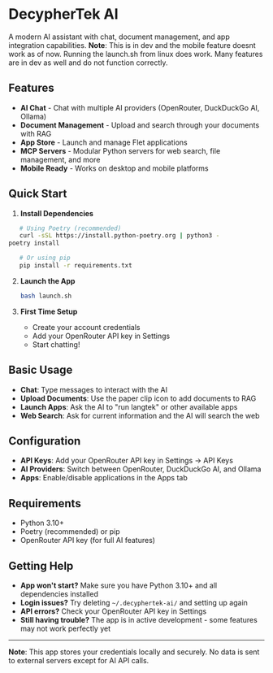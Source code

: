 # DecypherTek AI

A modern AI assistant with chat, document management, and app integration capabilities. 
**Note**: This is in dev and the mobile feature doesnt work as of now. Running the launch.sh from linux does work. Many features are in dev as well and do not function correctly. 

## Features

- **AI Chat** - Chat with multiple AI providers (OpenRouter, DuckDuckGo AI, Ollama)
- **Document Management** - Upload and search through your documents with RAG
- **App Store** - Launch and manage Flet applications
- **MCP Servers** - Modular Python servers for web search, file management, and more
- **Mobile Ready** - Works on desktop and mobile platforms

## Quick Start

1. **Install Dependencies**
```bash
   # Using Poetry (recommended)
   curl -sSL https://install.python-poetry.org | python3 -
poetry install

   # Or using pip
   pip install -r requirements.txt
   ```

2. **Launch the App**
   ```bash
   bash launch.sh
   ```

3. **First Time Setup**
   - Create your account credentials
   - Add your OpenRouter API key in Settings
   - Start chatting!

## Basic Usage

- **Chat**: Type messages to interact with the AI
- **Upload Documents**: Use the paper clip icon to add documents to RAG
- **Launch Apps**: Ask the AI to "run langtek" or other available apps
- **Web Search**: Ask for current information and the AI will search the web

## Configuration

- **API Keys**: Add your OpenRouter API key in Settings → API Keys
- **AI Providers**: Switch between OpenRouter, DuckDuckGo AI, and Ollama
- **Apps**: Enable/disable applications in the Apps tab

## Requirements

- Python 3.10+
- Poetry (recommended) or pip
- OpenRouter API key (for full AI features)

## Getting Help

- **App won't start?** Make sure you have Python 3.10+ and all dependencies installed
- **Login issues?** Try deleting `~/.decyphertek-ai/` and setting up again
- **API errors?** Check your OpenRouter API key in Settings
- **Still having trouble?** The app is in active development - some features may not work perfectly yet

---

**Note**: This app stores your credentials locally and securely. No data is sent to external servers except for AI API calls.